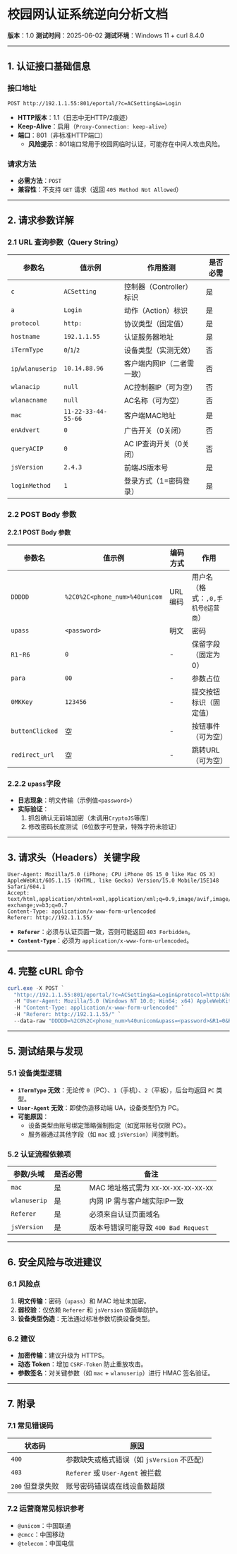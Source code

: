 # **校园网认证系统逆向分析文档**
**版本**：1.0
**测试时间**：2025-06-02
**测试环境**：Windows 11 + curl 8.4.0

---

## **1. 认证接口基础信息**
### **接口地址**
```http
POST http://192.1.1.55:801/eportal/?c=ACSetting&a=Login
```
- **HTTP版本**：1.1（日志中无HTTP/2痕迹）
- **Keep-Alive**：启用（`Proxy-Connection: keep-alive`）
- **端口**：801（非标准HTTP端口）
  - **风险提示**：801端口常用于校园网临时认证，可能存在中间人攻击风险。


### **请求方法**
- **必需方法**：`POST`
- **兼容性**：不支持 `GET` 请求（返回 `405 Method Not Allowed`）

---

## **2. 请求参数详解**
### **2.1 URL 查询参数（Query String）**
| 参数名 | 值示例 | 作用推测 | 是否必需 |
|--------|--------|----------|----------|
| `c`    | `ACSetting` | 控制器（Controller）标识 | 是 |
| `a`    | `Login` | 动作（Action）标识 | 是 |
| `protocol` | `http:` | 协议类型（固定值） | 是 |
| `hostname` | `192.1.1.55` | 认证服务器地址 | 是 |
| `iTermType` | `0`/`1`/`2` | 设备类型（实测无效） | 否 |
| `ip`/`wlanuserip` | `10.14.88.96` | 客户端内网IP（二者需一致） | 否 |
| `wlanacip` | `null` | AC控制器IP（可为空） | 否 |
| `wlanacname` | `null` | AC名称（可为空） | 否 |
| `mac` | `11-22-33-44-55-66` | 客户端MAC地址 | 是 |
| `enAdvert` | `0` | 广告开关（0关闭） | 否 |
| `queryACIP` | `0` | AC IP查询开关（0关闭） | 否 |
| `jsVersion` | `2.4.3` | 前端JS版本号 | 是 |
| `loginMethod` | `1` | 登录方式（1=密码登录） | 是 |

### **2.2 POST Body 参数**
#### 2.2.1 POST Body 参数
| 参数名 | 值示例 | 编码方式 | 作用 |
|--------|--------|----------|------|
| `DDDDD` | `%2C0%2C<phone_num>%40unicom` | URL编码 | 用户名（格式：`,0,手机号@运营商`） |
| `upass` | `<password>` | 明文 | 密码 |
| `R1`-`R6` | `0` | - | 保留字段（固定为0） |
| `para` | `00` | - | 参数占位 |
| `0MKKey` | `123456` | - | 提交按钮标识（固定值） |
| `buttonClicked` | 空 | - | 按钮事件（可为空） |
| `redirect_url` | 空 | - | 跳转URL（可为空） |
### 2.2.2 `upass`字段
- **日志现象**：明文传输（示例值`<password>`）
- **实际验证**：
  1. 抓包确认无前端加密（未调用`CryptoJS`等库）
  2. 修改密码长度测试（6位数字可登录，特殊字符未验证）

---

## **3. 请求头（Headers）关键字段**
```http
User-Agent: Mozilla/5.0 (iPhone; CPU iPhone OS 15_0 like Mac OS X) AppleWebKit/605.1.15 (KHTML, like Gecko) Version/15.0 Mobile/15E148 Safari/604.1
Accept: text/html,application/xhtml+xml,application/xml;q=0.9,image/avif,image/webp,image/apng,*/*;q=0.8,application/signed-exchange;v=b3;q=0.7
Content-Type: application/x-www-form-urlencoded
Referer: http://192.1.1.55/
```
- **`Referer`**：必须与认证页面一致，否则可能返回 `403 Forbidden`。
- **`Content-Type`**：必须为 `application/x-www-form-urlencoded`。

---

## **4. 完整 cURL 命令**
```powershell
curl.exe -X POST `
  "http://192.1.1.55:801/eportal/?c=ACSetting&a=Login&protocol=http:&hostname=192.1.1.55&iTermType=1&wlanuserip=10.14.88.96&wlanacip=null&wlanacname=null&mac=11-22-33-44-55-66&ip=0.0.0.0&enAdvert=0&queryACIP=0&jsVersion=2.4.3&loginMethod=1" `
  -H "User-Agent: Mozilla/5.0 (Windows NT 10.0; Win64; x64) AppleWebKit/537.36 (KHTML, like Gecko) Chrome/120.0.0.0 Safari/537.36" `
  -H "Content-Type: application/x-www-form-urlencoded" `
  -H "Referer: http://192.1.1.55/" `
  --data-raw "DDDDD=%2C0%2C<phone_num>%40unicom&upass=<password>&R1=0&R2=0&R3=0&R6=0&para=00&0MKKey=123456&buttonClicked=&redirect_url=&err_flag=&username=&password=&user=&cmd=&Login=&v6ip="
```

---

## **5. 测试结果与发现**
### **5.1 设备类型逻辑**
- **`iTermType` 无效**：无论传 `0`（PC）、`1`（手机）、`2`（平板），后台均返回 `PC` 类型。
- **`User-Agent` 无效**：即使伪造移动端 UA，设备类型仍为 PC。
- **可能原因**：
  - 设备类型由账号绑定策略强制指定（如宽带账号仅限 PC）。
  - 服务器通过其他字段（如 `mac` 或 `jsVersion`）间接判断。

### **5.2 认证流程依赖项**
| 参数/头域 | 是否必需 | 备注 |
|-----------|----------|------|
| `mac` | 是 | MAC 地址格式需为 `XX-XX-XX-XX-XX-XX` |
| `wlanuserip` | 是 | 内网 IP 需与客户端实际IP一致 |
| `Referer` | 是 | 必须来自认证页面域名 |
| `jsVersion` | 是 | 版本号错误可能导致 `400 Bad Request` |

---

## **6. 安全风险与改进建议**
### **6.1 风险点**
1. **明文传输**：密码（`upass`）和 MAC 地址未加密。
2. **弱校验**：仅依赖 `Referer` 和 `jsVersion` 做简单防护。
3. **设备类型伪造**：无法通过标准参数切换设备类型。

### **6.2 建议**
- **加密传输**：建议升级为 HTTPS。
- **动态 Token**：增加 `CSRF-Token` 防止重放攻击。
- **参数签名**：对关键参数（如 `mac` + `wlanuserip`）进行 HMAC 签名验证。

---

## **7. 附录**
### **7.1 常见错误码**
| 状态码 | 原因 |
|--------|------|
| `400` | 参数缺失或格式错误（如 `jsVersion` 不匹配） |
| `403` | `Referer` 或 `User-Agent` 被拦截 |
| `200` 但登录失败 | 账号密码错误或在线设备数超限 |

### **7.2 运营商常见标识参考**
- `@unicom`：中国联通
- `@cmcc`：中国移动
- `@telecom`：中国电信
